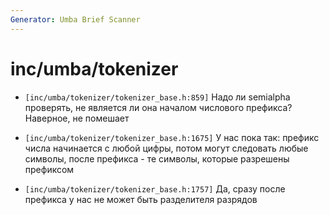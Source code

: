 ```yaml
---
Generator: Umba Brief Scanner
---
```


# inc/umba/tokenizer

- `[inc/umba/tokenizer/tokenizer_base.h:859]`
  Надо ли semialpha проверять, не является ли она началом числового префикса?
  Наверное, не помешает

- `[inc/umba/tokenizer/tokenizer_base.h:1675]`
  У нас пока так: префикс числа начинается с любой цифры, потом могут следовать
  любые символы, после префикса - те символы, которые разрешены префиксом

- `[inc/umba/tokenizer/tokenizer_base.h:1757]`
  Да, сразу после префикса у нас не может быть разделителя разрядов

